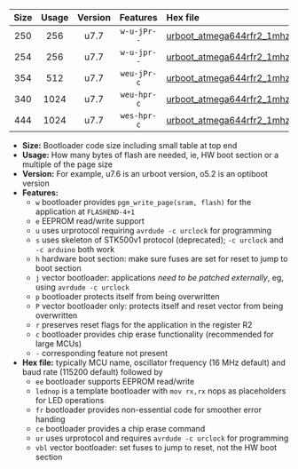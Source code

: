 |Size|Usage|Version|Features|Hex file|
|:-:|:-:|:-:|:-:|:--|
|250|256|u7.7|`w-u-jPr--`|[urboot_atmega644rfr2_1mhz_9600bps_lednop_ur_vbl.hex](https://raw.githubusercontent.com/stefanrueger/urboot.hex/main/mcus/atmega644rfr2/fcpu_1mhz/9600_bps/urboot_atmega644rfr2_1mhz_9600bps_lednop_ur_vbl.hex)|
|254|256|u7.7|`w-u-jpr--`|[urboot_atmega644rfr2_1mhz_9600bps_lednop_fr_ur_vbl.hex](https://raw.githubusercontent.com/stefanrueger/urboot.hex/main/mcus/atmega644rfr2/fcpu_1mhz/9600_bps/urboot_atmega644rfr2_1mhz_9600bps_lednop_fr_ur_vbl.hex)|
|354|512|u7.7|`weu-jPr-c`|[urboot_atmega644rfr2_1mhz_9600bps_ee_lednop_fr_ce_ur_vbl.hex](https://raw.githubusercontent.com/stefanrueger/urboot.hex/main/mcus/atmega644rfr2/fcpu_1mhz/9600_bps/urboot_atmega644rfr2_1mhz_9600bps_ee_lednop_fr_ce_ur_vbl.hex)|
|340|1024|u7.7|`weu-hpr-c`|[urboot_atmega644rfr2_1mhz_9600bps_ee_lednop_fr_ce_ur.hex](https://raw.githubusercontent.com/stefanrueger/urboot.hex/main/mcus/atmega644rfr2/fcpu_1mhz/9600_bps/urboot_atmega644rfr2_1mhz_9600bps_ee_lednop_fr_ce_ur.hex)|
|444|1024|u7.7|`wes-hpr-c`|[urboot_atmega644rfr2_1mhz_9600bps_ee_lednop_fr_ce.hex](https://raw.githubusercontent.com/stefanrueger/urboot.hex/main/mcus/atmega644rfr2/fcpu_1mhz/9600_bps/urboot_atmega644rfr2_1mhz_9600bps_ee_lednop_fr_ce.hex)|

- **Size:** Bootloader code size including small table at top end
- **Usage:** How many bytes of flash are needed, ie, HW boot section or a multiple of the page size
- **Version:** For example, u7.6 is an urboot version, o5.2 is an optiboot version
- **Features:**
  + `w` bootloader provides `pgm_write_page(sram, flash)` for the application at `FLASHEND-4+1`
  + `e` EEPROM read/write support
  + `u` uses urprotocol requiring `avrdude -c urclock` for programming
  + `s` uses skeleton of STK500v1 protocol (deprecated); `-c urclock` and `-c arduino` both work
  + `h` hardware boot section: make sure fuses are set for reset to jump to boot section
  + `j` vector bootloader: applications *need to be patched externally*, eg, using `avrdude -c urclock`
  + `p` bootloader protects itself from being overwritten
  + `P` vector bootloader only: protects itself and reset vector from being overwritten
  + `r` preserves reset flags for the application in the register R2
  + `c` bootloader provides chip erase functionality (recommended for large MCUs)
  + `-` corresponding feature not present
- **Hex file:** typically MCU name, oscillator frequency (16 MHz default) and baud rate (115200 default) followed by
  + `ee` bootloader supports EEPROM read/write
  + `lednop` is a template bootloader with `mov rx,rx` nops as placeholders for LED operations
  + `fr` bootloader provides non-essential code for smoother error handing
  + `ce` bootloader provides a chip erase command
  + `ur` uses urprotocol and requires `avrdude -c urclock` for programming
  + `vbl` vector bootloader: set fuses to jump to reset, not the HW boot section

